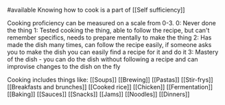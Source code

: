 #available 
Knowing how to cook is a part of [[Self sufficiency]]

Cooking proficiency can be measured on a scale from 0-3.
0: Never done the thing
1: Tested cooking the thing, able to follow the recipe, but can't remember specifics, needs to prepare mentally to make the thing
2: Has made the dish many times, can follow the recipe easily, if someone asks you to make the dish you can easily find a recipe for it and do it
3: Mastery of the dish - you can do the dish without following a recipe and can improvise changes to the dish on the fly


Cooking includes things like:
[[Soups]]
[[Brewing]]
[[Pastas]]
[[Stir-frys]]
[[Breakfasts and brunches]]
[[Cooked rice]]
[[Chicken]]
[[Fermentation]]
[[Baking]]
[[Sauces]]
[[Snacks]]
[[Jams]]
[[Noodles]]
[[Dinners]]
